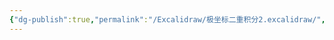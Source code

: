 ```yaml
---
{"dg-publish":true,"permalink":"/Excalidraw/极坐标二重积分2.excalidraw/","tags":["excalidraw"]}
---
```

<style> .container {font-family: sans-serif; text-align: center;} .button-wrapper button {z-index: 1;height: 40px; width: 100px; margin: 10px;padding: 5px;} .excalidraw .App-menu_top .buttonList { display: flex;} .excalidraw-wrapper { height: 800px; margin: 50px; position: relative;} :root[dir="ltr"] .excalidraw .layer-ui__wrapper .zen-mode-transition.App-menu_bottom--transition-left {transform: none;} </style><script src="https://cdn.jsdelivr.net/npm/react@17/umd/react.production.min.js"></script><script src="https://cdn.jsdelivr.net/npm/react-dom@17/umd/react-dom.production.min.js"></script><script type="text/javascript" src="https://cdn.jsdelivr.net/npm/@excalidraw/excalidraw@0/dist/excalidraw.production.min.js"></script><div id="极坐标二重积分2excalidraw.md"></div><script>(function(){const InitialData={"type":"excalidraw","version":2,"source":"https://github.com/zsviczian/obsidian-excalidraw-plugin/releases/tag/2.6.7","elements":[{"id":"TvHagHwFVD6IkD7r73005","type":"arrow","x":-229.20001220703125,"y":-43.13751983642578,"width":492.79998779296875,"height":0,"angle":0,"strokeColor":"#1e1e1e","backgroundColor":"transparent","fillStyle":"solid","strokeWidth":1,"strokeStyle":"solid","roughness":0,"opacity":100,"groupIds":[],"frameId":null,"index":"a0","roundness":{"type":2},"seed":1656787456,"version":73,"versionNonce":886394368,"isDeleted":false,"boundElements":null,"updated":1740022245465,"link":null,"locked":false,"points":[[0,0],[492.79998779296875,0]],"lastCommittedPoint":null,"startBinding":null,"endBinding":null,"startArrowhead":null,"endArrowhead":"arrow","elbowed":false},{"id":"7KvHezXRT6s4TRtzcYKpo","type":"arrow","x":-154.79998779296875,"y":201.66246795654297,"width":2.842170943040401e-14,"height":449.59999084472656,"angle":0,"strokeColor":"#1e1e1e","backgroundColor":"transparent","fillStyle":"solid","strokeWidth":1,"strokeStyle":"solid","roughness":0,"opacity":100,"groupIds":[],"frameId":null,"index":"a1","roundness":{"type":2},"seed":1995559424,"version":57,"versionNonce":1806388736,"isDeleted":false,"boundElements":null,"updated":1740022223563,"link":null,"locked":false,"points":[[0,0],[2.842170943040401e-14,-449.59999084472656]],"lastCommittedPoint":null,"startBinding":null,"endBinding":null,"startArrowhead":null,"endArrowhead":"arrow","elbowed":false},{"id":"4eWw__1ham7OuTgBt00Vq","type":"ellipse","x":-154.79998779296875,"y":-203.13751983642578,"width":332.79998779296875,"height":332.79998779296875,"angle":0,"strokeColor":"#1e1e1e","backgroundColor":"transparent","fillStyle":"solid","strokeWidth":1,"strokeStyle":"solid","roughness":0,"opacity":100,"groupIds":[],"frameId":null,"index":"a3","roundness":{"type":2},"seed":159223296,"version":49,"versionNonce":1888768512,"isDeleted":false,"boundElements":null,"updated":1740022241148,"link":null,"locked":false},{"id":"YVyTpR9g","type":"text","x":181.9998779296875,"y":-41.537513732910156,"width":12,"height":25,"angle":0,"strokeColor":"#1e1e1e","backgroundColor":"transparent","fillStyle":"solid","strokeWidth":1,"strokeStyle":"solid","roughness":0,"opacity":100,"groupIds":[],"frameId":null,"index":"a4","roundness":null,"seed":2119814656,"version":10,"versionNonce":1393577472,"isDeleted":false,"boundElements":null,"updated":1740022255381,"link":null,"locked":false,"text":"a","rawText":"a","fontSize":20,"fontFamily":5,"textAlign":"left","verticalAlign":"top","containerId":null,"originalText":"a","autoResize":true,"lineHeight":1.25},{"id":"5c2lHU2MxojOFjyx68s9T","type":"line","x":-153.20001220703125,"y":-43.93750762939453,"width":299.95741484722504,"height":80.37334707204121,"angle":0,"strokeColor":"#e03131","backgroundColor":"transparent","fillStyle":"solid","strokeWidth":1,"strokeStyle":"solid","roughness":0,"opacity":100,"groupIds":[],"frameId":null,"index":"a5","roundness":{"type":2},"seed":1160188416,"version":44,"versionNonce":382571008,"isDeleted":false,"boundElements":null,"updated":1740022283192,"link":null,"locked":false,"points":[[0,0],[299.95741484722504,-80.37334707204121]],"lastCommittedPoint":null,"startBinding":null,"endBinding":null,"startArrowhead":null,"endArrowhead":null},{"id":"CDQDUf3cNdI6TRFy_XHTd","type":"line","x":-153.20001220703125,"y":-43.13751983642578,"width":237.41796730871113,"height":137.07332733613814,"angle":0,"strokeColor":"#e03131","backgroundColor":"transparent","fillStyle":"solid","strokeWidth":1,"strokeStyle":"solid","roughness":0,"opacity":100,"groupIds":[],"frameId":null,"index":"a6","roundness":{"type":2},"seed":1598737920,"version":50,"versionNonce":2104954368,"isDeleted":false,"boundElements":null,"updated":1740022287074,"link":null,"locked":false,"points":[[0,0],[237.41796730871113,-137.07332733613814]],"lastCommittedPoint":null,"startBinding":null,"endBinding":null,"startArrowhead":null,"endArrowhead":null},{"id":"N2xejIKKYRVzz80rNihy-","type":"line","x":-154.79998779296875,"y":-44.737525939941406,"width":155.59999084472656,"height":155.59999084472656,"angle":0,"strokeColor":"#e03131","backgroundColor":"transparent","fillStyle":"solid","strokeWidth":1,"strokeStyle":"solid","roughness":0,"opacity":100,"groupIds":[],"frameId":null,"index":"a7","roundness":{"type":2},"seed":1994297856,"version":26,"versionNonce":1771131392,"isDeleted":false,"boundElements":null,"updated":1740022290824,"link":null,"locked":false,"points":[[0,0],[155.59999084472656,-155.59999084472656]],"lastCommittedPoint":null,"startBinding":null,"endBinding":null,"startArrowhead":null,"endArrowhead":null},{"id":"bJmYjpXopRxCJ8re24N21","type":"line","x":-154,"y":-43.93750762939453,"width":73.83999617660619,"height":127.89462500857348,"angle":0,"strokeColor":"#e03131","backgroundColor":"transparent","fillStyle":"solid","strokeWidth":1,"strokeStyle":"solid","roughness":0,"opacity":100,"groupIds":[],"frameId":null,"index":"a8","roundness":{"type":2},"seed":647695872,"version":30,"versionNonce":1711853056,"isDeleted":false,"boundElements":null,"updated":1740022294090,"link":null,"locked":false,"points":[[0,0],[73.83999617660619,-127.89462500857348]],"lastCommittedPoint":null,"startBinding":null,"endBinding":null,"startArrowhead":null,"endArrowhead":null},{"id":"Qx0D1xElvQ8f7zphTtVny","type":"line","x":-154.79998779296875,"y":-44.737525939941406,"width":16.486153889627644,"height":61.52716393748953,"angle":0,"strokeColor":"#e03131","backgroundColor":"transparent","fillStyle":"solid","strokeWidth":1,"strokeStyle":"solid","roughness":0,"opacity":100,"groupIds":[],"frameId":null,"index":"a9","roundness":{"type":2},"seed":570479104,"version":29,"versionNonce":1403833856,"isDeleted":false,"boundElements":null,"updated":1740022298923,"link":null,"locked":false,"points":[[0,0],[16.486153889627644,-61.52716393748953]],"lastCommittedPoint":null,"startBinding":null,"endBinding":null,"startArrowhead":null,"endArrowhead":null},{"id":"VGsf5OE1L10vNYGNCYbEa","type":"line","x":-154.79998779296875,"y":-44.737525939941406,"width":2.842170943040401e-14,"height":4,"angle":0,"strokeColor":"#e03131","backgroundColor":"transparent","fillStyle":"solid","strokeWidth":1,"strokeStyle":"solid","roughness":0,"opacity":100,"groupIds":[],"frameId":null,"index":"aA","roundness":{"type":2},"seed":488428032,"version":105,"versionNonce":589712896,"isDeleted":false,"boundElements":null,"updated":1740022308304,"link":null,"locked":false,"points":[[0,0],[2.842170943040401e-14,-4]],"lastCommittedPoint":null,"startBinding":null,"endBinding":null,"startArrowhead":null,"endArrowhead":null},{"id":"mr4UqX_Ir5oy23J8Xf1s3","type":"line","x":149.2000732421875,"y":-124.7375259399414,"width":28,"height":81.60000610351562,"angle":0,"strokeColor":"#e03131","backgroundColor":"transparent","fillStyle":"solid","strokeWidth":1,"strokeStyle":"solid","roughness":0,"opacity":100,"groupIds":[],"frameId":null,"index":"aB","roundness":{"type":2},"seed":1546342912,"version":77,"versionNonce":1925205504,"isDeleted":false,"boundElements":null,"updated":1740022322901,"link":null,"locked":false,"points":[[0,0],[28,81.60000610351562]],"lastCommittedPoint":null,"startBinding":null,"endBinding":null,"startArrowhead":null,"endArrowhead":null},{"id":"jMtoMyJMC9HFlMulkBbjp","type":"line","x":-86,"y":-61.537513732910156,"width":4,"height":18.399993896484375,"angle":0,"strokeColor":"#e03131","backgroundColor":"transparent","fillStyle":"solid","strokeWidth":1,"strokeStyle":"solid","roughness":0,"opacity":100,"groupIds":[],"frameId":null,"index":"aC","roundness":{"type":2},"seed":443634176,"version":41,"versionNonce":1659359744,"isDeleted":false,"boundElements":null,"updated":1740022333775,"link":null,"locked":false,"points":[[0,0],[2.4000244140625,6.399993896484375],[4,18.399993896484375]],"lastCommittedPoint":[4,18.399993896484375],"startBinding":null,"endBinding":null,"startArrowhead":null,"endArrowhead":null},{"id":"9BQ8poRHpTKob5Ih2qUJm","type":"ellipse","x":-51.5999755859375,"y":-68.7375259399414,"width":8.79998779296875,"height":16,"angle":0,"strokeColor":"#e03131","backgroundColor":"transparent","fillStyle":"solid","strokeWidth":1,"strokeStyle":"solid","roughness":0,"opacity":100,"groupIds":[],"frameId":null,"index":"aD","roundness":{"type":2},"seed":1687900672,"version":15,"versionNonce":2110688768,"isDeleted":false,"boundElements":null,"updated":1740022340281,"link":null,"locked":false},{"id":"7QM5Lh6thVunyGzogH2wE","type":"line","x":-50,"y":-59.93750762939453,"width":5.60003662109375,"height":0,"angle":0,"strokeColor":"#e03131","backgroundColor":"transparent","fillStyle":"solid","strokeWidth":1,"strokeStyle":"solid","roughness":0,"opacity":100,"groupIds":[],"frameId":null,"index":"aE","roundness":{"type":2},"seed":967774720,"version":24,"versionNonce":1905381888,"isDeleted":false,"boundElements":null,"updated":1740022345520,"link":null,"locked":false,"points":[[0,0],[5.60003662109375,0]],"lastCommittedPoint":[5.60003662109375,0],"startBinding":null,"endBinding":null,"startArrowhead":null,"endArrowhead":null},{"id":"_isruNF1YTjdAOcIPOaIw","type":"freedraw","x":160.4000244140625,"y":-138.3375015258789,"width":12.800048828125,"height":16.800018310546875,"angle":0,"strokeColor":"#e03131","backgroundColor":"transparent","fillStyle":"solid","strokeWidth":0.5,"strokeStyle":"solid","roughness":0,"opacity":100,"groupIds":[],"frameId":null,"index":"aG","roundness":null,"seed":2053590528,"version":22,"versionNonce":928255488,"isDeleted":false,"boundElements":null,"updated":1740022358459,"link":null,"locked":false,"points":[[0,0],[0,0.79998779296875],[0,2.399993896484375],[0,5.5999755859375],[0,8],[0,9.5999755859375],[0,10.399993896484375],[0,11.199981689453125],[0,12],[0,9.5999755859375],[0,7.199981689453125],[0,4],[0,1.5999755859375],[0.800048828125,0],[4.800048828125,-2.4000244140625],[6.4000244140625,-3.20001220703125],[9.5999755859375,-4.800018310546875],[10.4000244140625,-4.800018310546875],[11.199951171875,-4.800018310546875],[12.800048828125,-4.800018310546875],[12.800048828125,-4.800018310546875]],"pressures":[],"simulatePressure":true,"lastCommittedPoint":[12.800048828125,-4.800018310546875]},{"id":"HXudkPc7tTZ21dS_i8qWu","type":"freedraw","x":178.800048828125,"y":-136.7375259399414,"width":3.199951171875,"height":0,"angle":0,"strokeColor":"#e03131","backgroundColor":"transparent","fillStyle":"solid","strokeWidth":0.5,"strokeStyle":"solid","roughness":0,"opacity":100,"groupIds":[],"frameId":null,"index":"aH","roundness":null,"seed":1324454400,"version":6,"versionNonce":616747520,"isDeleted":false,"boundElements":null,"updated":1740022359441,"link":null,"locked":false,"points":[[0,0],[0.7999267578125,0],[2.4000244140625,0],[3.199951171875,0],[3.199951171875,0]],"pressures":[],"simulatePressure":true,"lastCommittedPoint":[3.199951171875,0]},{"id":"-zo4Gu16cnLhVYu0iz62B","type":"freedraw","x":175.5999755859375,"y":-127.93750762939453,"width":10.4000244140625,"height":1.600006103515625,"angle":0,"strokeColor":"#e03131","backgroundColor":"transparent","fillStyle":"solid","strokeWidth":0.5,"strokeStyle":"solid","roughness":0,"opacity":100,"groupIds":[],"frameId":null,"index":"aI","roundness":null,"seed":2020707840,"version":10,"versionNonce":2042154496,"isDeleted":false,"boundElements":null,"updated":1740022359951,"link":null,"locked":false,"points":[[0,0],[0.800048828125,0],[2.4000244140625,0],[4,0],[4.800048828125,0],[4.800048828125,-0.800018310546875],[7.2000732421875,-0.800018310546875],[10.4000244140625,-1.600006103515625],[10.4000244140625,-1.600006103515625]],"pressures":[],"simulatePressure":true,"lastCommittedPoint":[10.4000244140625,-1.600006103515625]},{"id":"BYkd3eDleQyIvAo8udk_Q","type":"freedraw","x":201.2000732421875,"y":-139.13751983642578,"width":14.4000244140625,"height":15.20001220703125,"angle":0,"strokeColor":"#e03131","backgroundColor":"transparent","fillStyle":"solid","strokeWidth":0.5,"strokeStyle":"solid","roughness":0,"opacity":100,"groupIds":[],"frameId":null,"index":"aJ","roundness":null,"seed":2001785344,"version":28,"versionNonce":253317632,"isDeleted":false,"boundElements":null,"updated":1740022362471,"link":null,"locked":false,"points":[[0,0],[0,0.800018310546875],[-4,3.20001220703125],[-4.800048828125,4],[-8.800048828125,8.800018310546875],[-10.4000244140625,11.20001220703125],[-11.2000732421875,13.600006103515625],[-11.2000732421875,14.399993896484375],[-11.2000732421875,15.20001220703125],[-10.4000244140625,15.20001220703125],[-9.60009765625,15.20001220703125],[-7.2000732421875,15.20001220703125],[-4,14.399993896484375],[-1.60009765625,12.800018310546875],[0,11.20001220703125],[1.5999755859375,8],[3.199951171875,5.600006103515625],[3.199951171875,4.800018310546875],[3.199951171875,4],[3.199951171875,3.20001220703125],[3.199951171875,2.399993896484375],[3.199951171875,6.399993896484375],[3.199951171875,8.800018310546875],[2.39990234375,10.399993896484375],[2.39990234375,12],[1.5999755859375,12],[1.5999755859375,12]],"pressures":[],"simulatePressure":true,"lastCommittedPoint":[1.5999755859375,12]},{"id":"WyWEI6VXMy1fwgc36Tpgo","type":"freedraw","x":226.800048828125,"y":-139.13751983642578,"width":8.800048828125,"height":10.399993896484375,"angle":0,"strokeColor":"#e03131","backgroundColor":"transparent","fillStyle":"solid","strokeWidth":0.5,"strokeStyle":"solid","roughness":0,"opacity":100,"groupIds":[],"frameId":null,"index":"aK","roundness":null,"seed":1586695680,"version":15,"versionNonce":1181553152,"isDeleted":false,"boundElements":null,"updated":1740022363117,"link":null,"locked":false,"points":[[0,0],[-0.800048828125,0],[-1.5999755859375,0],[-2.4000244140625,0.800018310546875],[-4,1.600006103515625],[-4.800048828125,2.399993896484375],[-8,5.600006103515625],[-8.800048828125,7.20001220703125],[-8.800048828125,8.800018310546875],[-7.2000732421875,10.399993896484375],[-6.4000244140625,10.399993896484375],[-4.800048828125,10.399993896484375],[-4,10.399993896484375],[-4,10.399993896484375]],"pressures":[],"simulatePressure":true,"lastCommittedPoint":[-4,10.399993896484375]},{"id":"4xQZHwGBoAXoi2NYCs0Nq","type":"freedraw","x":238,"y":-134.3375015258789,"width":12.7999267578125,"height":8,"angle":0,"strokeColor":"#e03131","backgroundColor":"transparent","fillStyle":"solid","strokeWidth":0.5,"strokeStyle":"solid","roughness":0,"opacity":100,"groupIds":[],"frameId":null,"index":"aL","roundness":null,"seed":72568320,"version":17,"versionNonce":815698432,"isDeleted":false,"boundElements":null,"updated":1740022363670,"link":null,"locked":false,"points":[[0,0],[-0.7999267578125,0],[-1.5999755859375,-0.800018310546875],[-3.199951171875,-0.800018310546875],[-5.5999755859375,0.79998779296875],[-8,4],[-8.7999267578125,4.79998779296875],[-8.7999267578125,5.5999755859375],[-8.7999267578125,6.399993896484375],[-8,6.399993896484375],[-6.4000244140625,6.399993896484375],[-0.7999267578125,3.199981689453125],[2.4000244140625,1.5999755859375],[3.2000732421875,0],[4,-1.600006103515625],[4,-1.600006103515625]],"pressures":[],"simulatePressure":true,"lastCommittedPoint":[4,-1.600006103515625]},{"id":"DS-3j2_U0NiaGAcHh2g2s","type":"freedraw","x":254.800048828125,"y":-135.13751983642578,"width":5.5999755859375,"height":10.399993896484375,"angle":0,"strokeColor":"#e03131","backgroundColor":"transparent","fillStyle":"solid","strokeWidth":0.5,"strokeStyle":"solid","roughness":0,"opacity":100,"groupIds":[],"frameId":null,"index":"aM","roundness":null,"seed":1999228416,"version":15,"versionNonce":1678397952,"isDeleted":false,"boundElements":null,"updated":1740022364231,"link":null,"locked":false,"points":[[0,0],[0,-0.79998779296875],[-0.800048828125,-0.79998779296875],[-3.2000732421875,-0.79998779296875],[-4,0.800018310546875],[-4,2.399993896484375],[-4,3.20001220703125],[-4,4],[-4,4.800018310546875],[-4,5.600006103515625],[-4,6.399993896484375],[-4,8],[-5.5999755859375,9.600006103515625],[-5.5999755859375,9.600006103515625]],"pressures":[],"simulatePressure":true,"lastCommittedPoint":[-5.5999755859375,9.600006103515625]},{"id":"M7rCR_OYB_HEssOAPD0GI","type":"freedraw","x":262,"y":-146.3375015258789,"width":10.39990234375,"height":25.5999755859375,"angle":0,"strokeColor":"#e03131","backgroundColor":"transparent","fillStyle":"solid","strokeWidth":0.5,"strokeStyle":"solid","roughness":0,"opacity":100,"groupIds":[],"frameId":null,"index":"aN","roundness":null,"seed":559025664,"version":18,"versionNonce":137514496,"isDeleted":false,"boundElements":null,"updated":1740022364945,"link":null,"locked":false,"points":[[0,0],[0,2.399993896484375],[0,5.5999755859375],[0,10.399993896484375],[0,16],[-0.7999267578125,20.79998779296875],[-0.7999267578125,24],[-0.7999267578125,25.5999755859375],[0,25.5999755859375],[3.2000732421875,24],[6.4000244140625,21.5999755859375],[8,19.199981689453125],[9.5999755859375,14.399993896484375],[9.5999755859375,10.399993896484375],[9.5999755859375,4],[8,1.5999755859375],[8,1.5999755859375]],"pressures":[],"simulatePressure":true,"lastCommittedPoint":[8,1.5999755859375]},{"id":"eK4IsSMzXcZ9t9wqLT7Ue","type":"freedraw","x":264.4000244140625,"y":-134.3375015258789,"width":8.800048828125,"height":4.79998779296875,"angle":0,"strokeColor":"#e03131","backgroundColor":"transparent","fillStyle":"solid","strokeWidth":0.5,"strokeStyle":"solid","roughness":0,"opacity":100,"groupIds":[],"frameId":null,"index":"aO","roundness":null,"seed":1197429248,"version":7,"versionNonce":1493274112,"isDeleted":false,"boundElements":null,"updated":1740022365464,"link":null,"locked":false,"points":[[0,0],[0.800048828125,0],[6.4000244140625,3.199981689453125],[8,4.79998779296875],[8.800048828125,4.79998779296875],[8.800048828125,4.79998779296875]],"pressures":[],"simulatePressure":true,"lastCommittedPoint":[8.800048828125,4.79998779296875]},{"id":"Jv6m4Uh4schq_bh5KjFrn","type":"freedraw","x":269.2000732421875,"y":-143.93750762939453,"width":4.7999267578125,"height":2.399993896484375,"angle":0,"strokeColor":"#e03131","backgroundColor":"transparent","fillStyle":"solid","strokeWidth":0.5,"strokeStyle":"solid","roughness":0,"opacity":100,"groupIds":[],"frameId":null,"index":"aP","roundness":null,"seed":1737232896,"version":10,"versionNonce":331403776,"isDeleted":false,"boundElements":null,"updated":1740022366296,"link":null,"locked":false,"points":[[0,0],[0.7999267578125,-0.800018310546875],[0.7999267578125,-1.600006103515625],[0.7999267578125,-2.399993896484375],[-0.800048828125,-2.399993896484375],[-1.60009765625,-2.399993896484375],[-3.2000732421875,-2.399993896484375],[-4,-2.399993896484375],[-4,-2.399993896484375]],"pressures":[],"simulatePressure":true,"lastCommittedPoint":[-4,-2.399993896484375]},{"id":"eJm15CF9B2Nw5iRC0j2qy","type":"line","x":129.20001220703125,"y":-119.13751983642578,"width":3.9751297966727748,"height":14.83538636786379,"angle":0,"strokeColor":"#e03131","backgroundColor":"transparent","fillStyle":"solid","strokeWidth":0.5,"strokeStyle":"solid","roughness":0,"opacity":100,"groupIds":[],"frameId":null,"index":"aQ","roundness":{"type":2},"seed":873696768,"version":13,"versionNonce":139383296,"isDeleted":false,"boundElements":null,"updated":1740022370310,"link":null,"locked":false,"points":[[0,0],[3.9751297966727748,14.83538636786379]],"lastCommittedPoint":null,"startBinding":null,"endBinding":null,"startArrowhead":null,"endArrowhead":null},{"id":"lT1ftXX5yLSCNcWute9sm","type":"line","x":135.5999755859375,"y":-102.3375015258789,"width":16.47466200080794,"height":4.414372378692178,"angle":0,"strokeColor":"#e03131","backgroundColor":"transparent","fillStyle":"solid","strokeWidth":0.5,"strokeStyle":"solid","roughness":0,"opacity":100,"groupIds":[],"frameId":null,"index":"aR","roundness":{"type":2},"seed":1562742272,"version":23,"versionNonce":1352241664,"isDeleted":false,"boundElements":null,"updated":1740022374826,"link":null,"locked":false,"points":[[0,0],[16.47466200080794,-4.414372378692178]],"lastCommittedPoint":null,"startBinding":null,"endBinding":null,"startArrowhead":null,"endArrowhead":null},{"id":"hOM8e4apcS8e98lV_Xq4a","type":"ellipse","x":-154,"y":-211.13751983642578,"width":99.20001220703125,"height":316.79998779296875,"angle":0,"strokeColor":"#1e1e1e","backgroundColor":"transparent","fillStyle":"solid","strokeWidth":1,"strokeStyle":"solid","roughness":0,"opacity":100,"groupIds":[],"frameId":null,"index":"a2","roundness":{"type":2},"seed":152457728,"version":91,"versionNonce":1570196992,"isDeleted":true,"boundElements":null,"updated":1740022237435,"link":null,"locked":false},{"id":"ousSIesA29eHNVnn8bq3s","type":"freedraw","x":163.5999755859375,"y":-147.93750762939453,"width":4.800048828125,"height":8.79998779296875,"angle":0,"strokeColor":"#e03131","backgroundColor":"transparent","fillStyle":"solid","strokeWidth":1,"strokeStyle":"solid","roughness":0,"opacity":100,"groupIds":[],"frameId":null,"index":"aF","roundness":null,"seed":1355108864,"version":16,"versionNonce":110694912,"isDeleted":true,"boundElements":null,"updated":1740022356262,"link":null,"locked":false,"points":[[0,0],[0.800048828125,0.79998779296875],[2.4000244140625,4.79998779296875],[2.4000244140625,6.399993896484375],[2.4000244140625,8],[2.4000244140625,8.79998779296875],[2.4000244140625,8],[1.60009765625,4],[1.60009765625,3.199981689453125],[1.60009765625,1.600006103515625],[2.4000244140625,0.79998779296875],[3.2000732421875,0],[4.800048828125,0],[4.800048828125,0]],"pressures":[],"simulatePressure":true,"lastCommittedPoint":[4.800048828125,0]}],"appState":{"theme":"dark","viewBackgroundColor":"#ffffff","currentItemStrokeColor":"#e03131","currentItemBackgroundColor":"transparent","currentItemFillStyle":"solid","currentItemStrokeWidth":0.5,"currentItemStrokeStyle":"solid","currentItemRoughness":0,"currentItemOpacity":100,"currentItemFontFamily":5,"currentItemFontSize":20,"currentItemTextAlign":"left","currentItemStartArrowhead":null,"currentItemEndArrowhead":"arrow","currentItemArrowType":"round","scrollX":645,"scrollY":416.8625183105469,"zoom":{"value":1},"currentItemRoundness":"round","gridSize":null,"gridStep":5,"gridModeEnabled":false,"gridColor":{"Bold":"rgba(217, 217, 217, 0.5)","Regular":"rgba(230, 230, 230, 0.5)"},"currentStrokeOptions":null,"frameRendering":{"enabled":true,"clip":true,"name":true,"outline":true},"objectsSnapModeEnabled":false,"activeTool":{"type":"selection","customType":null,"locked":false,"lastActiveTool":null}},"files":{}};InitialData.scrollToContent=true;App=()=>{const e=React.useRef(null),t=React.useRef(null),[n,i]=React.useState({width:void 0,height:void 0});return React.useEffect(()=>{i({width:t.current.getBoundingClientRect().width,height:t.current.getBoundingClientRect().height});const e=()=>{i({width:t.current.getBoundingClientRect().width,height:t.current.getBoundingClientRect().height})};return window.addEventListener("resize",e),()=>window.removeEventListener("resize",e)},[t]),React.createElement(React.Fragment,null,React.createElement("div",{className:"excalidraw-wrapper",ref:t},React.createElement(ExcalidrawLib.Excalidraw,{ref:e,width:n.width,height:n.height,initialData:InitialData,viewModeEnabled:!0,zenModeEnabled:!0,gridModeEnabled:!1})))},excalidrawWrapper=document.getElementById("极坐标二重积分2excalidraw.md");ReactDOM.render(React.createElement(App),excalidrawWrapper);})();</script>